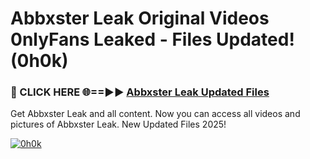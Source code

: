 # Abbxster Leak Original Videos 0nlyFans Leaked - Files Updated! (0h0k)

<h3>🔴 CLICK HERE 🌐==►► <a href="https://tinyurl.com/2jnfzry5" rel="nofollow">Abbxster Leak Updated Files</a></h3>

Get Abbxster Leak and all content. Now you can access all videos and pictures of Abbxster Leak. New Updated Files 2025!

[![0h0k](https://i.imgur.com/GyGTBgg.gif)](https://tinyurl.com/2jnfzry5)
